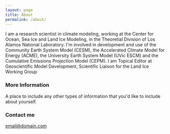 ```yaml
---
layout: page
title: About
permalink: /about/
---
```


I am a research scientist in climate modeling, working at the Center for Ocean, Sea Ice and Land Ice Modeling, in the Theoretial Division of Los Alamos National Laboratory.  I'm involved in development and use of the Community Earth System Model (CESM), the Accelerated Climate Model for Energy (ACME), the University Earth System Model (UVic ESCM) and the Cumulative Emissions Projection Model (CEPM).  I am Topical Editor at Geoscientific Model Development, Scientific Liaison for the Land Ice Working Group 

### More Information

A place to include any other types of information that you'd like to include about yourself.

### Contact me

[email@domain.com](mailto:fyke@lanl.gov)
